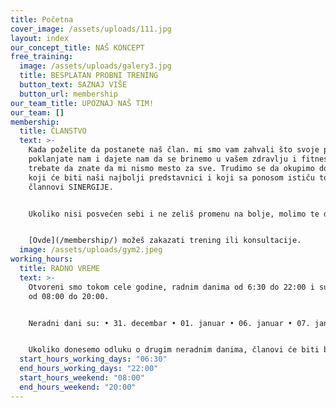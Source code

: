 ```yaml
---
title: Početna
cover_image: /assets/uploads/111.jpg
layout: index
our_concept_title: NAŠ KONCEPT
free_training:
  image: /assets/uploads/galery3.jpg
  title: BESPLATAN PROBNI TRENING
  button_text: SAZNAJ VIŠE
  button_url: membership
our_team_title: UPOZNAJ NAŠ TIM!
our_team: []
membership:
  title: ČLANSTVO
  text: >-
    Kada poželite da postanete naš član. mi smo vam zahvali što svoje poverenje
    poklanjate nam i dajete nam da se brinemo u vašem zdravlju i fitnesu, ali
    trebate da znate da mi nismo mesto za sve. Trudimo se da okupimo dobre ljude
    koji će biti naši najbolji predstavnici i koji sa ponosom ističu to što su
    člannovi SINERGIJE.


    Ukoliko nisi posvećen sebi i ne zeliš promenu na bolje, molimo te da ne trošiš svoje a ni naše vreme.


    [Ovde](/membership/) možeš zakazati trening ili konsultacije.
  image: /assets/uploads/gym2.jpeg
working_hours:
  title: RADNO VREME
  text: >-
    Otvoreni smo tokom cele godine, radnim danima od 6:30 do 22:00 i subotom
    od 08:00 do 20:00.


    Neradni dani su: • 31. decembar • 01. januar • 06. januar • 07. januar • Uskrs • 01. maj


    Ukoliko donesemo odluku o drugim neradnim danima, članovi će biti blagovremeno obavešteni.
  start_hours_working_days: "06:30"
  end_hours_working_days: "22:00"
  start_hours_weekend: "08:00"
  end_hours_weekend: "20:00"
---
```

